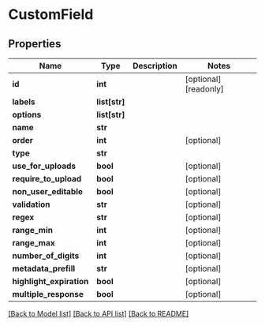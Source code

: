 # CustomField

## Properties

Name | Type | Description | Notes
------------ | ------------- | ------------- | -------------
**id** | **int** |  | [optional] [readonly] 
**labels** | **list[str]** |  | 
**options** | **list[str]** |  | 
**name** | **str** |  | 
**order** | **int** |  | [optional] 
**type** | **str** |  | 
**use_for_uploads** | **bool** |  | [optional] 
**require_to_upload** | **bool** |  | [optional] 
**non_user_editable** | **bool** |  | [optional] 
**validation** | **str** |  | [optional] 
**regex** | **str** |  | [optional] 
**range_min** | **int** |  | [optional] 
**range_max** | **int** |  | [optional] 
**number_of_digits** | **int** |  | [optional] 
**metadata_prefill** | **str** |  | [optional] 
**highlight_expiration** | **bool** |  | [optional] 
**multiple_response** | **bool** |  | [optional] 

[[Back to Model list]](../#documentation-for-models) [[Back to API list]](../#documentation-for-api-endpoints) [[Back to README]](../)


